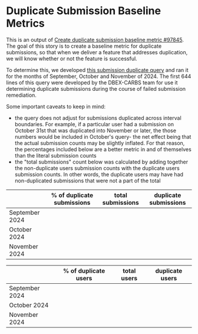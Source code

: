 # Duplicate Submission Baseline Metrics

This is an output of [Create duplicate submission baseline metric #97845](https://github.com/department-of-veterans-affairs/va.gov-team/issues/97845). The goal of this story is to create a baseline metric for duplicate submissions, so that when we deliver a feature that addresses duplication, we will know whether or not the feature is successful.

To determine this, we developed [this submission duplicate query](https://github.com/department-of-veterans-affairs/va.gov-team-sensitive/blob/7e2d6790ae2ecb0d0f35ee3ac536e40e14489e55/teams/benefits/scripts/526/super-duper-duped-user-submissions-reporter.rb) and ran it for the months of September, October and November of 2024. The first 644 lines of this query were developed by the DBEX-CARBS team for use it determining duplicate submissions during the course of failed submission remediation.

Some important caveats to keep in mind: 
- the query does not adjust for submissions duplicated across interval boundaries. For example, if a particular user had a submission on October 31st that was duplicated into November or later, the those numbers would be included in October's query- the net effect being that the actual submission counts may be slightly inflated. For that reason, the percentages included below are a better metric in and of themselves than the literal submission counts
- the "total submissions" count below was calculated by adding together the non-duplicate users submission counts with the duplicate users submission counts. In other words, the duplicate users may have had non-duplicated submissions that were not a part of the total

|                |% of duplicate submissions |total submissions |duplicate submissions |
|----------------|---------------------------|------------------|----------------------|
|September 2024  |                           |                  |                      |
|October 2024    |                           |                  |                      |
|November 2024   |                           |                  |                      |

|                |% of duplicate users |total users |duplicate users |
|----------------|---------------------|------------|----------------|
|September 2024  |                     |            |                |
|October 2024    |                     |            |                |
|November 2024   |                     |            |                |

